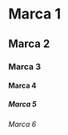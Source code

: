 # Marca 1 #
## Marca 2 ##
### Marca 3 ###
#### Marca 4 ####
##### Marca 5 #####
###### Marca 6 ######

